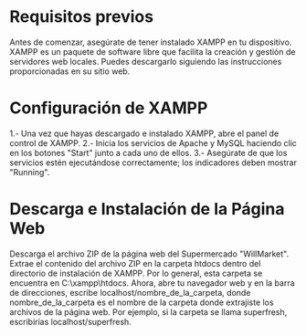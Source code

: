 # Requisitos previos
Antes de comenzar, asegúrate de tener instalado XAMPP en tu dispositivo. XAMPP es un paquete de software libre que facilita la creación y gestión de servidores web locales. Puedes descargarlo siguiendo las instrucciones proporcionadas en su sitio web.


# Configuración de XAMPP
1.- Una vez que hayas descargado e instalado XAMPP, abre el panel de control de XAMPP.
2.- Inicia los servicios de Apache y MySQL haciendo clic en los botones "Start" junto a cada uno de ellos.
3.- Asegúrate de que los servicios estén ejecutándose correctamente; los indicadores deben mostrar "Running".

# Descarga e Instalación de la Página Web
Descarga el archivo ZIP de la página web del Supermercado "WillMarket".
Extrae el contenido del archivo ZIP en la carpeta htdocs dentro del directorio de instalación de XAMPP. Por lo general, esta carpeta se encuentra en C:\xampp\htdocs.
Ahora, abre tu navegador web y en la barra de direcciones, escribe localhost/nombre_de_la_carpeta, donde nombre_de_la_carpeta es el nombre de la carpeta donde extrajiste los archivos de la página web. Por ejemplo, si la carpeta se llama superfresh, escribirías localhost/superfresh.